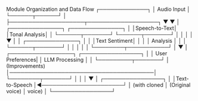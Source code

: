 Module Organization and Data Flow
┌─────────────┐
│ Audio Input │
└──────┬──────┘
       │
       ├────────────────────┬───────────────────┐
       ▼                    ▼                   │
┌──────────────┐     ┌──────────────┐           │
│Speech-to-Text│     │Tonal Analysis│           │
└──────┬───────┘     └──────┬───────┘           │
       │                    │                   │
       ▼                    │                   │
┌──────────────┐            │                   │
│Text Sentiment│            │                   │
│   Analysis   │            │                   │
└──────┬───────┘            │                   │
       │                    │                   │
       └────────┬───────────┘                   │
                ▼                               │     ┌─────────────────┐
       ┌────────────────┐                       │     │ User Preferences|
       │ LLM Processing │                       │     └─────────┬───────┘
       │ (Improvements) │───────────────────────────────────────│
       └────────┬───────┘                       │
                │                               │
                ▼                               │
       ┌────────────────┐                       │
       │Text-to-Speech  │◄──────────────────────┘
       │ (with cloned   │    (Original voice)
       │    voice)      │
       └────────────────┘
